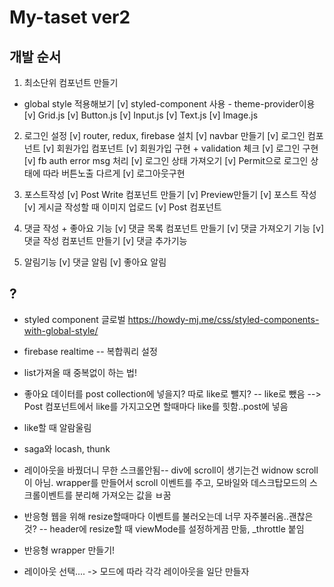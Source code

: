 # My-taset ver2

## 개발 순서

1. 최소단위 컴포넌트 만들기

- global style 적용해보기
  [v] styled-component 사용 - theme-provider이용
  [v] Grid.js
  [v] Button.js
  [v] Input.js
  [v] Text.js
  [v] Image.js

2. 로그인 설정
   [v] router, redux, firebase 설치
   [v] navbar 만들기
   [v] 로그인 컴포넌트
   [v] 회원가입 컴포넌트
   [v] 회원가입 구현 + validation 체크
   [v] 로그인 구현
   [v] fb auth error msg 처리
   [v] 로그인 상태 가져오기
   [v] Permit으로 로그인 상태에 따라 버튼노출 다르게
   [v] 로그아웃구현

3. 포스트작성
   [v] Post Write 컴포넌트 만들기
   [v] Preview만들기
   [v] 포스트 작성
   [v] 게시글 작성할 때 이미지 업로드
   [v] Post 컴포넌트

4. 댓글 작성 + 좋아요 기능
   [v] 댓글 목록 컴포넌트 만들기
   [v] 댓글 가져오기 기능
   [v] 댓글 작성 컴포넌트 만들기
   [v] 댓글 추가기능

5. 알림기능
   [v] 댓글 알림
   [v] 좋아요 알림

## ?

- styled component 글로벌
  https://howdy-mj.me/css/styled-components-with-global-style/

- firebase realtime -- 복합쿼리 설정
- list가져올 때 중복없이 하는 법!

- 좋아요 데이터를 post collection에 넣을지? 따로 like로 뺄지? -- like로 뺐음 --> Post 컴포넌트에서 like를 가지고오면 할때마다 like를 힛함..post에 넣음
- like할 때 알람울림

- saga와 locash, thunk

- 레이아웃을 바꿨더니 무한 스크롤안됨-- div에 scroll이 생기는건 widnow scroll이 아님. wrapper를 만들어서 scroll 이벤트를 주고, 모바일와 데스크탑모드의 스크롤이벤트를 분리해 가져오는 값을 ㅂ꿈

- 반응형 웹을 위해 resize할때마다 이벤트를 불러오는데 너무 자주불러옴..괜찮은것? -- header에 resize할 때 viewMode를 설정하게끔 만듦, \_throttle 붙임

- 반응형 wrapper 만들기!

- 레이아웃 선택.... -> 모드에 따라 각각 레이아웃을 일단 만들자
